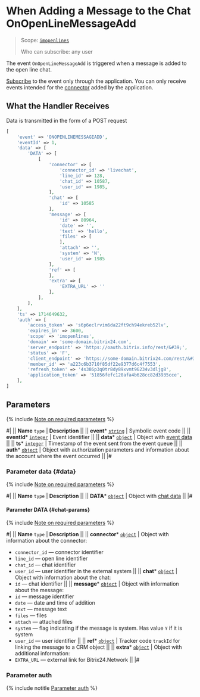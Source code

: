 # When Adding a Message to the Chat OnOpenLineMessageAdd

> Scope: [`imopenlines`](../../../scopes/permissions.md) 
>
> Who can subscribe: any user

The event `OnOpenLineMessageAdd` is triggered when a message is added to the open line chat.

[Subscribe](../../../events/event-bind.md) to the event only through the application. You can only receive events intended for the [connector](../../imconnector/index.md) added by the application.

## What the Handler Receives

Data is transmitted in the form of a POST request

```php
[
    'event' => 'ONOPENLINEMESSAGEADD',
    'eventId' => 1,
    'data' => [
        'DATA' => [
            [
                'connector' => [
                    'connector_id' => 'livechat',
                    'line_id' => 128,
                    'chat_id' => 10587,
                    'user_id' => 1985,
                ],
                'chat' => [
                    'id' => 10585
                ],
                'message' => [
                    'id' => 80964,
                    'date' => '',
                    'text' => 'hello',
                    'files' => [
                    ],
                    'attach' => '',
                    'system' => 'N',
                    'user_id' => 1985
                ],
                'ref' => [
                ],
                'extra' => [
                    'EXTRA_URL' => '' 
                ],
            ],
        ],
    ],
    'ts' => 1714649632,
    'auth' => [
        'access_token' => 's6p6eclrvim6da22ft9ch94ekreb52lv',
        'expires_in' => 3600,
        'scope' => 'imopenlines',
        'domain' => 'some-domain.bitrix24.com',
        'server_endpoint' => 'https://oauth.bitrix.info/rest/&#39;',
        'status' => 'F',
        'client_endpoint' => 'https://some-domain.bitrix24.com/rest/&#39;',
        'member_id' => 'a223c6b3710f85df22e9377d6c4f7553',
        'refresh_token' => '4s386p3q0tr8dy89xvmt96234v3dljg8',
        'application_token' => '51856fefc120afa4b628cc82d3935cce',
    ],
]
```

## Parameters

{% include [Note on required parameters](../../../../_includes/required.md) %}

#|
|| **Name**
`type` | **Description** ||
|| **event***
[`string`](../../../data-types.md) | Symbolic event code ||
|| **eventId***
[`integer`](../../../data-types.md) | Event identifier ||
|| **data***
[`object`](../../../data-types.md) | Object with [event data](#data) ||
|| **ts***
[`integer`](../../../data-types.md) | Timestamp of the event sent from the event queue ||
|| **auth***
[`object`](../../../data-types.md) | Object with authorization parameters and information about the account where the event occurred ||
|#

### Parameter data {#data}

{% include [Note on required parameters](../../../../_includes/required.md) %}

#|
|| **Name**
`type` | **Description** ||
|| **DATA***
[`object`](../../../data-types.md) | Object with [chat data](#chat-params) ||
|#

#### Parameter DATA {#chat-params}

{% include [Note on required parameters](../../../../_includes/required.md) %}

#|
|| **Name**
`type` | **Description** ||
|| **connector***
[`object`](../../../data-types.md) | Object with information about the connector:
- `connector_id` — connector identifier
- `line_id` — open line identifier
- `chat_id` — chat identifier
- `user_id` — user identifier in the external system
||
|| **chat***
[`object`](../../../data-types.md) | Object with information about the chat:
- `id` — chat identifier ||
|| **message***
[`object`](../../../data-types.md) | Object with information about the message:
- `id` — message identifier
- `date` — date and time of addition
- `text` — message text
- `files` — files
- `attach` — attached files
- `system` — flag indicating if the message is system. Has value `Y` if it is system 
- `user_id` — user identifier
||
|| **ref***
[`object`](../../../data-types.md) | Tracker code `trackId` for linking the message to a CRM object ||
|| **extra***
[`object`](../../../data-types.md) | Object with additional information:
- `EXTRA_URL` — external link for Bitrix24.Network ||
|#

### Parameter auth

{% include notitle [Parameter auth](../../../../_includes/auth-params-in-events.md) %}
